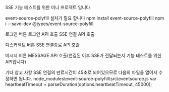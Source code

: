 SSE 기능 테스트를 위한 미니 프로젝트 입니다

event-source-polyfill 설치가 필요 합니다
npm install event-source-polyfill
npm i --save-dev @types/event-source-polyfill


로그인 버튼
로그인 API 호출
SSE 연결 API 호출

디스커넥트 버튼
SSE 연결종료 API 호출

메시지 버튼
MESSAGE API 호출(연결된 이후 SSE가 전달되는지 기능 테스트를 위한 API입니다)

기타 참고 사항
SSE 연결의 만료시간이 45초로 되어있으므로 다음의 파일을 열어서 수정하면 됩니다.
node_modules\event-source-polyfill\src\eventsource.js
var heartbeatTimeout = parseDuration(options.heartbeatTimeout, 45000);